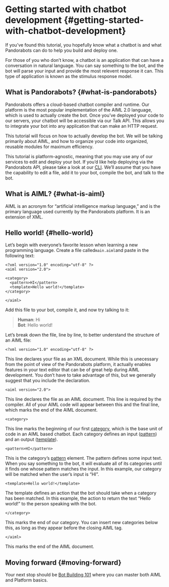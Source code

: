 # Getting started with chatbot development {#getting-started-with-chatbot-development}

If you’ve found this tutorial, you hopefully know what a chatbot is and what Pandorabots can do to help you build and deploy one.

For those of you who don’t know, a chatbot is an application that can have a conversation in natural language. You can say something to the bot, and the bot will parse your input and provide the most relevent response it can. This type of application is known as the stimulus response model.

## What is Pandorabots? {#what-is-pandorabots}

Pandorabots offers a cloud-based chatbot compiler and runtime. Our platform is the most popular implementation of the AIML 2.0 language, which is used to actually create the bot. Once you’ve deployed your code to our servers, your chatbot will be accessible via our Talk API. This allows you to integrate your bot into any application that can make an HTTP request.

This tutorial will focus on how to actually develop the bot. We will be talking primarily about AIML, and how to organize your code into organized, reusable modules for maximum efficiency.

This tutorial is platform-agnostic, meaning that you may use any of our services to edit and deploy your bot. If you’d like help deploying via the Pandorabots API, please take a look at our [CLI](https://github.com/pandorabots/pb-cli). We’ll assume that you have the capability to edit a file, add it to your bot, compile the bot, and talk to the bot.

## What is AIML? {#what-is-aiml}

AIML is an acronym for “artificial intelligence markup language,” and is the primary language used currently by the Pandorabots platform. It is an extension of XML.

## Hello world! {#hello-world}

Let’s begin with everyone’s favorite lesson when learning a new programming language. Create a file called`main.aiml`and paste in the following text:

```
<?xml version="1.0" encoding="utf-8" ?>
<aiml version="2.0">

<category>
  <pattern>HI</pattern>
  <template>Hello world!</template>
</category>

</aiml>
```

Add this file to your bot, compile it, and now try talking to it:

> **Human**: Hi  
> **Bot**: Hello world!

Let’s break down the file, line by line, to better understand the structure of an AIML file:

```
<?xml version="1.0" encoding="utf-8" ?>
```

This line declares your file as an XML document. While this is unecessary from the point of view of the Pandorabots platform, it actually enables features in your text editor that can be of great help during AIML development. You don’t have to take advantage of this, but we generally suggest that you include the declaration.

```
<aiml version="2.0">
```

This line declares the file as an AIML document. This line is required by the compiler. All of your AIML code will appear between this and the final line, which marks the end of the AIML document.

```
<category>
```

This line marks the beginning of our first [category](http://docs.pandorabots.com/aiml/category), which is the base unit of code in an AIML based chatbot. Each category defines an input \([pattern](http://docs.pandorabots.com/aiml/pattern)\) and an output \([template](http://docs.pandorabots.com/aiml/template)\).

```
<pattern>HI</pattern>
```

This is the category’s [pattern](http://docs.pandorabots.com/aiml/pattern) element. The pattern defines some input text. When you say something to the bot, it will evaluate all of its categories until it finds one whose pattern matches the input. In this example, our category will be matched when the user’s input is “HI”.

```
<template>Hello world!</template>
```

The template defines an action that the bot should take when a category has been matched. In this example, the action to return the text “Hello world!” to the person speaking with the bot.

```
</category>
```

This marks the end of our category. You can insert new categories below this, as long as they appear before the closing AIML tag.

```
</aiml>
```

This marks the end of the AIML document.

## Moving forward {#moving-forward}

Your next stop should be [Bot Building 101](/building-bots/tutorial-building-bots-on-the-pandorabots-platform.md) where you can master both AIML and Platform basics.

